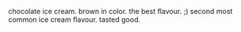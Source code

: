 chocolate ice cream.
brown in color.
the best flavour. ;)
second most common ice cream flavour.
tasted good.